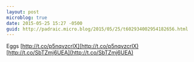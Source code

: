 ```yaml
---
layout: post
microblog: true
date: 2015-05-25 15:27 -0500
guid: http://padraic.micro.blog/2015/05/25/t602934002954182656.html
---
```

Eggs [http://t.co/p5nqvzcrlX](http://t.co/p5nqvzcrlX) [http://t.co/SbTZmj6UEA](http://t.co/SbTZmj6UEA)
